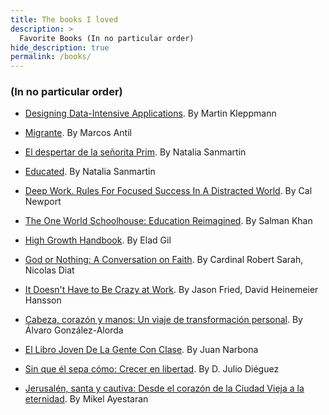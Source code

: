 ```yaml
---
title: The books I loved
description: >
  Favorite Books (In no particular order)
hide_description: true
permalink: /books/
---
```

### (In no particular order)

* [Designing Data-Intensive Applications](https://www.oreilly.com/library/view/designing-data-intensive-applications/9781491903063/). By Martin Kleppmann

* [Migrante](https://www.amazon.es/MIGRANTE-guatemalteco-emprendedor-tecnol%C3%B3gico-testimonio/dp/1096708566). By Marcos Antil

* [El despertar de la señorita Prim](https://www.amazon.es/despertar-se%C3%B1orita-Autores-Espa%C3%B1oles-Iberoamericanos/dp/8408059874). By Natalia Sanmartin
  
* [Educated](https://www.amazon.com/Educated-Memoir-Tara-Westover/dp/0399590501). By Natalia Sanmartin
  
* [Deep Work. Rules For Focused Success In A Distracted World](https://www.amazon.es/Deep-Work-Focused-Success-Distracted/dp/0349411905). By Cal Newport
  
* [The One World Schoolhouse: Education Reimagined](https://www.amazon.com/One-World-Schoolhouse-Education-Reimagined/dp/1455508381). By Salman Khan

* [High Growth Handbook](https://growth.eladgil.com/). By Elad Gil
  
* [God or Nothing: A Conversation on Faith](https://www.amazon.es/God-Nothing-Cardinal-Robert-Sarah/dp/1621640507). By Cardinal Robert Sarah, Nicolas Diat
  
* [It Doesn't Have to Be Crazy at Work](https://www.amazon.com/Doesnt-Have-Be-Crazy-Work/dp/0062874780). By Jason Fried, David Heinemeier Hansson
  
* [Cabeza, corazón y manos: Un viaje de transformación personal](https://www.amazon.es/Cabeza-coraz%C3%B3n-manos-transformaci%C3%B3n-personal-ebook/dp/B082Z9TN17). By Álvaro González-Alorda
  
* [El Libro Joven De La Gente Con Clase](https://www.amazon.es/Libro-Joven-Gente-Clase-Biblioteca/dp/8432145874). By Juan Narbona
  
* [Sin que él sepa cómo: Crecer en libertad](https://www.amazon.es/Sin-que-%C3%A9l-sepa-c%C3%B3mo/dp/B08CJQ6GS8/). By D. Julio Diéguez
  
* [Jerusalén, santa y cautiva: Desde el corazón de la Ciudad Vieja a la eternidad](https://www.amazon.es/Jerusal%C3%A9n-santa-cautiva-coraz%C3%B3n-eternidad/dp/8499429866/). By Mikel Ayestaran
